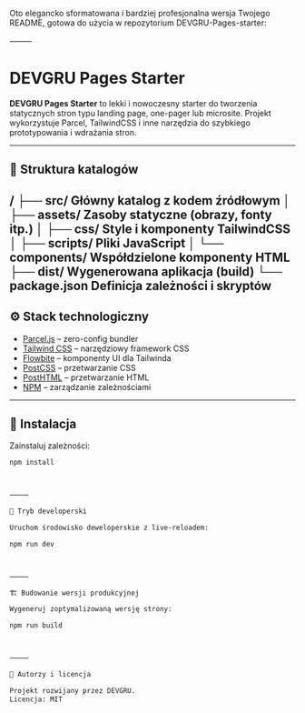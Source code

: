Oto elegancko sformatowana i bardziej profesjonalna wersja Twojego README, gotowa do użycia w repozytorium DEVGRU-Pages-starter:

⸻



# DEVGRU Pages Starter

**DEVGRU Pages Starter** to lekki i nowoczesny starter do tworzenia statycznych stron typu landing page, one-pager lub microsite. Projekt wykorzystuje Parcel, TailwindCSS i inne narzędzia do szybkiego prototypowania i wdrażania stron.

---

## 📁 Struktura katalogów

/
├── src/                Główny katalog z kodem źródłowym
│   ├── assets/         Zasoby statyczne (obrazy, fonty itp.)
│   ├── css/            Style i komponenty TailwindCSS
│   ├── scripts/        Pliki JavaScript
│   └── components/     Współdzielone komponenty HTML
├── dist/               Wygenerowana aplikacja (build)
└── package.json        Definicja zależności i skryptów
---

## ⚙️ Stack technologiczny

- [Parcel.js](https://parceljs.org/) – zero-config bundler
- [Tailwind CSS](https://tailwindcss.com/) – narzędziowy framework CSS
- [Flowbite](https://flowbite.com/) – komponenty UI dla Tailwinda
- [PostCSS](https://postcss.org/) – przetwarzanie CSS
- [PostHTML](https://github.com/posthtml/posthtml) – przetwarzanie HTML
- [NPM](https://www.npmjs.com/) – zarządzanie zależnościami

---

## 🚀 Instalacja

Zainstaluj zależności:

```bash
npm install



⸻

🧪 Tryb developerski

Uruchom środowisko deweloperskie z live-reloadem:

npm run dev



⸻

🏗️ Budowanie wersji produkcyjnej

Wygeneruj zoptymalizowaną wersję strony:

npm run build



⸻

🧰 Autorzy i licencja

Projekt rozwijany przez DEVGRU.
Licencja: MIT
